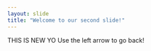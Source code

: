 ```yaml
---
layout: slide
title: "Welcome to our second slide!"
---
```

THIS IS NEW YO
Use the left arrow to go back!
